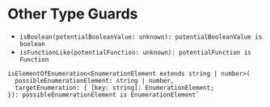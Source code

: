 # Other Type Guards

* `isBoolean(potentialBooleanValue: unknown): potentialBooleanValue is boolean`
* `isFunctionLike(potentialFunction: unknown): potentialFunction is Function`

```
isElementOfEnumeration<EnumerationElement extends string | number>(
  possibleEnumerationElement: string | number, 
  targetEnumeration: { [key: string]: EnumerationElement; 
}): possibleEnumerationElement is EnumerationElement`
```
